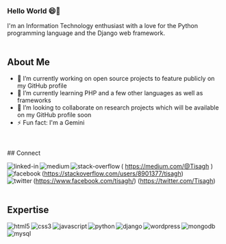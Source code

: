 ### Hello World  😄👋
I'm an Information Technology enthusiast with a love for the Python programming language and the Django web framework.
<br>
<br>
## About Me
- 🔭 I’m currently working on open source projects to feature publicly on my GitHub profile
- 🌱 I’m currently learning PHP and a few other languages as well as frameworks
- 👯 I’m looking to collaborate on research projects which will be available on my GitHub profile soon
- ⚡ Fun fact: I'm a Gemini
<br>
<br>
## Connect

[<img align="left" alt="linked-in" src="https://img.shields.io/badge/LinkedIn-%230077B5?style=plastic&logo=linkedin&logoColor=white" />](https://www.linkedin.com/in/tisagh-chase-a7a44587/)
<img align="left" alt="medium" src="https://img.shields.io/badge/Medium-black?style=plastic&logo=medium&logoColor=white"/>(	https://medium.com/@Tisagh
)
<img align="left" alt="stack-overflow" src="https://img.shields.io/badge/-Stack%20Overflow-orange?style=plastic&logo=stack-overflow&logoColor=white"/>(https://stackoverflow.com/users/8901377/tisagh)
<img align="left" alt="facebook" src="https://img.shields.io/badge/Facebook-blue?&style=plastic&logo=facebook&logoColor=white"/>(https://www.facebook.com/tisagh/)
<img align="left" alt="twitter" src="https://img.shields.io/badge/twitter-%231DA1F2?&style=plastic&logo=twitter&logoColor=white"/>(https://twitter.com/Tisagh)
<br>
<br>
## Expertise
<img align="left" alt="html5" src="https://img.shields.io/badge/HTML-E34F26?&style=plastic&logo=html5&logoColor=white"/>
<img align="left" alt="css3" src="https://img.shields.io/badge/CSS-1572B6?&style=plastic&logo=css3&logoColor=white"/>
<img align="left" alt="javascript" src="https://img.shields.io/badge/JavaScript-F7DF1E?&style=plastic&logo=javascript&logoColor=white"/>
<img align="left" alt="python" src="https://img.shields.io/badge/Python-3776AB?style=plastic&logo=python&logoColor=white"/>
<img align="left" alt="django" src="https://img.shields.io/badge/Django-092E20?style=plastic&logo=django&logoColor=white"/>
<img align="left" alt="wordpress" src="https://img.shields.io/badge/Wordpress-21759B?style=plastic&logo=wordpress&logoColor=white"/>
<img align="left" alt="mongodb" src="https://img.shields.io/badge/MongoDB-47A248?&style=plastic&logo=mongodb&logoColor=white"/>
<img align="left" alt="mysql" src="https://img.shields.io/badge/MySQL-4479A1?&style=plastic&logo=mysql&logoColor=white"/>
<br>
<br>

<!--
**Tisagh/Tisagh** is a ✨ _special_ ✨ repository because its `README.md` (this file) appears on your GitHub profile.


-->
